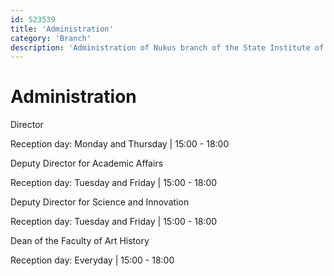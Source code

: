 ```yaml
---
id: 523539
title: 'Administration'
category: 'Branch'
description: 'Administration of Nukus branch of the State Institute of Art and Culture of Uzbekistan'
---
```


# Administration

<administration-card full-name="Ayapov Amanjol Tlepovich" photo="/page/523539/person_administration_1.jpg" phone="+998612242902" email="fart_info@edu.uz">
  <p>Director</p>
  <p>Reception day: Monday and Thursday | 15:00 - 18:00</p>
</administration-card>

<administration-card full-name="Shaniezov Jenisbay Ongarbaevich" photo="/page/523539/person_administration_2.jpg" phone="+998913062573" email="fart_info@edu.uz">
  <p>Deputy Director for Academic Affairs</p>
  <p>Reception day: Tuesday and Friday | 15:00 - 18:00</p>
</administration-card>

<administration-card full-name="Xamidov Nuratdin Shamshetdinovich" photo="/page/523539/person_administration_3.jpg" phone="+998913810175" email="fart_info@edu.uz">
  <p>Deputy Director for Science and Innovation</p>
  <p>Reception day: Tuesday and Friday | 15:00 - 18:00</p>
</administration-card>

<administration-card full-name="Xodjametova Gulchira Ilishevna" photo="/page/523539/person_administration_4.jpg" phone="+998913732318" email="fart_info@edu.uz">
  <p>Dean of the Faculty of Art History</p>
  <p>Reception day: Everyday | 15:00 - 18:00</p>
</administration-card>
